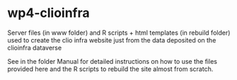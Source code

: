 # wp4-clioinfra
Server files (in www folder) and R scripts + html templates (in rebuild folder) used to create the clio infra website just from the data deposited on the clioinfra dataverse

See in the folder Manual for detailed instructions on how to use the files provided here and the R scripts to rebuild the site almost from scratch. 
